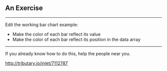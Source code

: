 ## An Exercise

***

Edit the working bar chart example:

 * Make the color of each bar reflect its value
 * Make the color of each bar reflect its position in the data array

***

If you already know how to do this, help the people near you.

[ http://tributary.io/inlet/7112787 ]( http://tributary.io/inlet/7112787 )


